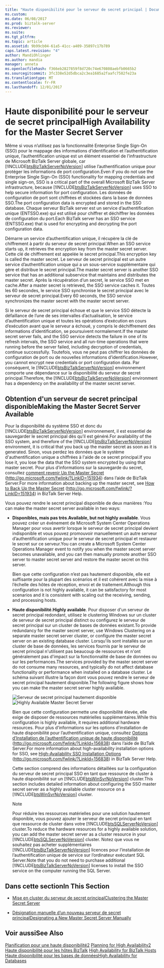 ```yaml
---
title: "Haute disponibilité pour le serveur de secret principal | Documents Microsoft"
ms.custom: 
ms.date: 06/08/2017
ms.prod: biztalk-server
ms.reviewer: 
ms.suite: 
ms.tgt_pltfrm: 
ms.topic: article
ms.assetid: 9b99cb04-61a5-41cc-a409-35897c17b789
caps.latest.revision: "4"
author: MandiOhlinger
ms.author: mandia
manager: anneta
ms.openlocfilehash: f366eb2827859f8d720c74e670808aebfb0665b2
ms.sourcegitcommit: 3fc338e52d5dbca2c3ea1685a2faafc7582fe23a
ms.translationtype: MT
ms.contentlocale: fr-FR
ms.lasthandoff: 12/01/2017
---
```

# <a name="high-availability-for-the-master-secret-server"></a><span data-ttu-id="82bde-102">Haute disponibilité pour le serveur de secret principal</span><span class="sxs-lookup"><span data-stu-id="82bde-102">High Availability for the Master Secret Server</span></span>
<span data-ttu-id="82bde-103">Même si vous n’utilisez pas la fonctionnalité Enterprise Single Sign-On (SSO) pour le mappage des informations d’identification et l’authentification unique, l’authentification unique est un élément essentiel de l’infrastructure de Microsoft BizTalk Server globale, car [!INCLUDE[btsBizTalkServerNoVersion](../includes/btsbiztalkservernoversion-md.md)] utilise l’authentification unique pour protéger les informations de port configuration.</span><span class="sxs-lookup"><span data-stu-id="82bde-103">Even if you do not use the Enterprise Single Sign-On (SSO) functionality for mapping credentials and single sign-on, SSO is a critical part of the overall Microsoft BizTalk Server infrastructure, because [!INCLUDE[btsBizTalkServerNoVersion](../includes/btsbiztalkservernoversion-md.md)] uses SSO to help secure information for port configuration.</span></span> <span data-ttu-id="82bde-104">Les données de configuration de port sont chiffrées et stockées dans la base de données SSO.</span><span class="sxs-lookup"><span data-stu-id="82bde-104">The port configuration data is encrypted and stored in the SSO database.</span></span> <span data-ttu-id="82bde-105">Chaque serveur BizTalk server est un service d’authentification unique (ENTSSO.exe) qui est utilisé pour chiffrer et déchiffrer les données de configuration du port.</span><span class="sxs-lookup"><span data-stu-id="82bde-105">Each BizTalk server has an SSO service (ENTSSO.exe) that is used for encrypting and decrypting the port configuration data.</span></span>  
  
 <span data-ttu-id="82bde-106">Démarre un service d’authentification unique, il récupère la clé de chiffrement à partir du serveur de secret principal.</span><span class="sxs-lookup"><span data-stu-id="82bde-106">When an SSO service starts up, it retrieves the encryption key from the master secret server.</span></span> <span data-ttu-id="82bde-107">Cette clé de chiffrement est appelée le secret principal.</span><span class="sxs-lookup"><span data-stu-id="82bde-107">This encryption key is called the master secret.</span></span> <span data-ttu-id="82bde-108">Le serveur de secret principal est un autre service d’authentification unique qui a un sous-service supplémentaire qui gère et distribue le secret principal.</span><span class="sxs-lookup"><span data-stu-id="82bde-108">The master secret server is another SSO service that has an additional subservice that maintains and distributes the master secret.</span></span> <span data-ttu-id="82bde-109">Après la récupération d’un secret, le service SSO met en cache.</span><span class="sxs-lookup"><span data-stu-id="82bde-109">After a master secret is retrieved, the SSO service caches it.</span></span> <span data-ttu-id="82bde-110">Toutes les 60 secondes, le service SSO synchronise le secret principal avec le serveur de secret principal.</span><span class="sxs-lookup"><span data-stu-id="82bde-110">Every 60 seconds, the SSO service synchronizes the master secret with the master secret server.</span></span>  
  
 <span data-ttu-id="82bde-111">Si le serveur de secret principal échoue et que le service SSO détecte la défaillance de l’une de ses intervalles d’actualisation, le service d’authentification unique et toutes les opérations d’exécution en cours d’exécution avant que le serveur a échoué, y compris le déchiffrement des informations d’identification, se poursuivent normalement.</span><span class="sxs-lookup"><span data-stu-id="82bde-111">If the master secret server fails, and the SSO service detects the failure in one of its refresh intervals, the SSO service and all run-time operations that were running before the server failed, including decryption of credentials, continue successfully.</span></span> <span data-ttu-id="82bde-112">Toutefois, vous ne peut pas chiffrer les données de configuration de port ou de nouvelles informations d’identification.</span><span class="sxs-lookup"><span data-stu-id="82bde-112">However, you cannot encrypt new credentials or port configuration data.</span></span> <span data-ttu-id="82bde-113">Par conséquent, le [!INCLUDE[btsBizTalkServerNoVersion](../includes/btsbiztalkservernoversion-md.md)] environnement comporte une dépendance sur la disponibilité du serveur de secret principal.</span><span class="sxs-lookup"><span data-stu-id="82bde-113">Therefore, the [!INCLUDE[btsBizTalkServerNoVersion](../includes/btsbiztalkservernoversion-md.md)] environment has a dependency on the availability of the master secret server.</span></span>  
  
## <a name="making-the-master-secret-server-available"></a><span data-ttu-id="82bde-114">Obtention d'un serveur de secret principal disponible</span><span class="sxs-lookup"><span data-stu-id="82bde-114">Making the Master Secret Server Available</span></span>  
 <span data-ttu-id="82bde-115">Pour la disponibilité du système SSO et donc du [!INCLUDE[btsBizTalkServerNoVersion](../includes/btsbiztalkservernoversion-md.md)] environnement, il est essentiel de sauvegarder le secret principal dès qu’il est généré.</span><span class="sxs-lookup"><span data-stu-id="82bde-115">For availability of the SSO system, and therefore of the [!INCLUDE[btsBizTalkServerNoVersion](../includes/btsbiztalkservernoversion-md.md)] environment, it is critical that you back up the master secret as soon as it is generated.</span></span> <span data-ttu-id="82bde-116">Sinon, vous perdez les données que le système d'authentification unique a chiffrées à l'aide de ce secret principal.</span><span class="sxs-lookup"><span data-stu-id="82bde-116">If you lose it, you lose the data that the SSO system encrypted by using that master secret.</span></span> <span data-ttu-id="82bde-117">Pour plus d’informations sur la sauvegarde du secret, consultez [comment revenir Up the Master Secret](http://go.microsoft.com/fwlink/?LinkID=151934) (http://go.microsoft.com/fwlink/?LinkID=151934) dans l’aide de BizTalk Server.</span><span class="sxs-lookup"><span data-stu-id="82bde-117">For more information about backing up the master secret, see [How to Back Up the Master Secret](http://go.microsoft.com/fwlink/?LinkID=151934) (http://go.microsoft.com/fwlink/?LinkID=151934) in BizTalk Server Help.</span></span>  
  
 <span data-ttu-id="82bde-118">Vous pouvez rendre le secret principal disponible de deux manières :</span><span class="sxs-lookup"><span data-stu-id="82bde-118">You can make the master secret server available in two ways:</span></span>  
  
-   <span data-ttu-id="82bde-119">**Disponibles, mais pas très**.</span><span class="sxs-lookup"><span data-stu-id="82bde-119">**Available, but not highly available**.</span></span> <span data-ttu-id="82bde-120">Vous pouvez créer un événement de Microsoft System Center Operations Manager pour vous avertir lorsque le serveur de secret principal devient indisponible et vous pouvez promouvoir manuellement un autre serveur d’authentification unique pour le serveur de secret principal et restaurer le secret sur ce serveur.</span><span class="sxs-lookup"><span data-stu-id="82bde-120">You can create a Microsoft System Center Operations Manager event to notify you when the master secret server becomes unavailable, and you can then manually promote another SSO server to master secret server and restore the master secret on this server.</span></span>  
  
     <span data-ttu-id="82bde-121">Bien que cette configuration n’est pas hautement disponible, elle est suffisante pour la plupart des scénarios et il est cohérent avec la mise à l’échelle des hôtes de réception, envoi et de traitement.</span><span class="sxs-lookup"><span data-stu-id="82bde-121">Although this configuration is not highly available, it can be satisfactory for most scenarios and it is consistent with scaling out the receiving, sending, and processing hosts.</span></span>  
  
-   <span data-ttu-id="82bde-122">**Haute disponibilité**.</span><span class="sxs-lookup"><span data-stu-id="82bde-122">**Highly available**.</span></span> <span data-ttu-id="82bde-123">Pour disposer d'un serveur de secret principal redondant, utilisez le clustering Windows sur un cluster de serveur de secret principal distinct ou configurez le serveur de secret principal sur un cluster de bases de données existant.</span><span class="sxs-lookup"><span data-stu-id="82bde-123">To provide redundancy for the master secret server, use Windows Clustering on a separate master secret server cluster, or configure the master secret server on an existing database cluster.</span></span> <span data-ttu-id="82bde-124">Lorsqu'ils sont installés sur un cluster de base de données, les services fournis par le serveur de secret principal n'utilisent pas beaucoup de ressources et n'ont généralement pas d'impact sur la fonctionnalité de base de données ou sur les performances.</span><span class="sxs-lookup"><span data-stu-id="82bde-124">The services provided by the master secret server do not consume many resources, and typically do not affect database functionality or performance when installed on a database cluster.</span></span> <span data-ttu-id="82bde-125">Le schéma suivant illustre la façon dont vous pouvez rendre le serveur de secret principal hautement disponible.</span><span class="sxs-lookup"><span data-stu-id="82bde-125">The following figure shows how you can make the master secret server highly available.</span></span>  
  
     <span data-ttu-id="82bde-126">![Serveur de secret principal hautement disponible](../core/media/tdi-highava-msscluster.gif "TDI_HighAva_MSSCluster")</span><span class="sxs-lookup"><span data-stu-id="82bde-126">![Highly Available Master Secret Server](../core/media/tdi-highava-msscluster.gif "TDI_HighAva_MSSCluster")</span></span>  
  
     <span data-ttu-id="82bde-127">Bien que cette configuration permette une disponibilité élevée, elle exige de disposer de ressources matérielles supplémentaires.</span><span class="sxs-lookup"><span data-stu-id="82bde-127">While this configuration is highly available, it requires additional hardware resources.</span></span> <span data-ttu-id="82bde-128">Pour plus d’informations sur les options d’installation de haute disponibilité pour l’authentification unique, consultez [Options d’Installation de l’authentification unique de haute disponibilité](http://go.microsoft.com/fwlink/?LinkId=156838) (http://go.microsoft.com/fwlink/?LinkId=156838) dans l’aide de BizTalk Server.</span><span class="sxs-lookup"><span data-stu-id="82bde-128">For more information about high-availability installation options for SSO, see [High-Availability SSO Installation Options](http://go.microsoft.com/fwlink/?LinkId=156838) (http://go.microsoft.com/fwlink/?LinkId=156838) in BizTalk Server Help.</span></span>  
  
     <span data-ttu-id="82bde-129">Cette section comprend des informations détaillées sur la configuration du serveur de secret principal SSO en tant que ressource de cluster à haute disponibilité sur un [!INCLUDE[btsWinSvrNoVersion](../includes/btswinsvrnoversion-md.md)] cluster.</span><span class="sxs-lookup"><span data-stu-id="82bde-129">This section includes detailed information about configuring the SSO master secret server as a highly available cluster resource on a [!INCLUDE[btsWinSvrNoVersion](../includes/btswinsvrnoversion-md.md)] cluster.</span></span>  
  
    > [!NOTE]  
    >  <span data-ttu-id="82bde-130">Pour réduire les ressources matérielles pour une solution hautement disponible, vous pouvez ajouter le serveur de secret principal en tant que ressource de cluster dans votre [!INCLUDE[btsSQLServerNoVersion](../includes/btssqlservernoversion-md.md)] cluster.</span><span class="sxs-lookup"><span data-stu-id="82bde-130">To reduce the hardware resources for a highly available solution, you can add the master secret server as a cluster resource in your [!INCLUDE[btsSQLServerNoVersion](../includes/btssqlservernoversion-md.md)] cluster.</span></span> <span data-ttu-id="82bde-131">Notez que vous ne souhaitez pas acheter supplémentaires [!INCLUDE[btsBizTalkServerNoVersion](../includes/btsbiztalkservernoversion-md.md)] licences pour l’installation de l’authentification unique de service sur l’ordinateur exécutant SQL Server.</span><span class="sxs-lookup"><span data-stu-id="82bde-131">Note that you do not need to purchase additional [!INCLUDE[btsBizTalkServerNoVersion](../includes/btsbiztalkservernoversion-md.md)] licenses to install the SSO service on the computer running the SQL Server.</span></span>  
  
## <a name="in-this-section"></a><span data-ttu-id="82bde-132">Dans cette section</span><span class="sxs-lookup"><span data-stu-id="82bde-132">In This Section</span></span>  
  
-   [<span data-ttu-id="82bde-133">Mise en cluster du serveur de secret principal</span><span class="sxs-lookup"><span data-stu-id="82bde-133">Clustering the Master Secret Server</span></span>](../technical-guides/clustering-the-master-secret-server.md)  
  
-   [<span data-ttu-id="82bde-134">Désignation manuelle d’un nouveau serveur de secret principal</span><span class="sxs-lookup"><span data-stu-id="82bde-134">Designating a New Master Secret Server Manually</span></span>](../technical-guides/designating-a-new-master-secret-server-manually.md)  
  
## <a name="see-also"></a><span data-ttu-id="82bde-135">Voir aussi</span><span class="sxs-lookup"><span data-stu-id="82bde-135">See Also</span></span>  
 <span data-ttu-id="82bde-136">[Planification pour une haute disponibilité2](../technical-guides/planning-for-high-availability2.md) </span><span class="sxs-lookup"><span data-stu-id="82bde-136">[Planning for High Availability2](../technical-guides/planning-for-high-availability2.md) </span></span>  
 <span data-ttu-id="82bde-137">[Haute disponibilité pour les hôtes BizTalk](../technical-guides/high-availability-for-biztalk-hosts.md) </span><span class="sxs-lookup"><span data-stu-id="82bde-137">[High Availability for BizTalk Hosts](../technical-guides/high-availability-for-biztalk-hosts.md) </span></span>  
 [<span data-ttu-id="82bde-138">Haute disponibilité pour les bases de données</span><span class="sxs-lookup"><span data-stu-id="82bde-138">High Availability for Databases</span></span>](../technical-guides/high-availability-for-databases.md)
